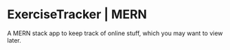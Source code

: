 <h1> ExerciseTracker | MERN </h1>

A MERN stack app to keep track of online stuff, which you may want to view later.
